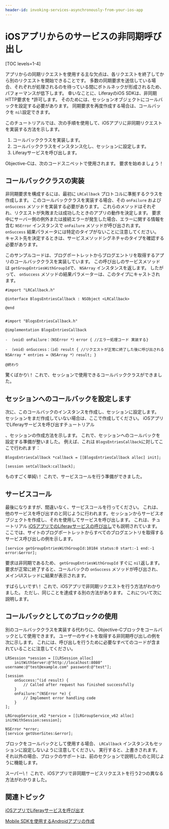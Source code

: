 ```yaml
---
header-id: invoking-services-asynchronously-from-your-ios-app
---
```


# iOSアプリからのサービスの非同期呼び出し

[TOC levels=1-4]

アプリからの同期リクエストを使用する主な欠点は、各リクエストを終了してから別のリクエストを開始できることです。 多数の同期要求を送信している場合、それぞれが処理されるのを待っている間にボトルネックが形成されるため、パフォーマンスが低下します。 幸いなことに、LiferayのiOS SDKは、非同期</em> HTTP要求を *許可します。 そのためには、セッションオブジェクトにコールバックを設定する必要があります。 同期要求を再度作成する場合は、コールバックを `nil`設定できます。</p>

このチュートリアルでは、次の手順を使用して、iOSアプリに非同期リクエストを実装する方法を示します。

1.  コールバッククラスを実装します。
2.  コールバッククラスをインスタンス化し、セッションに設定します。
3.  Liferayサービスを呼び出します。

Objective-Cは、次のコードスニペットで使用されます。 要求を始めましょう！

## コールバッククラスの実装

非同期要求を構成するには、最初に `LRCallback` プロトコルに準拠するクラスを作成します。 このコールバッククラスを実装する場合、その `onFailure` および `onSuccess` メソッドを実装する必要があります。 これらのメソッドはそれぞれ、リクエストが失敗または成功したときのアプリの動作を決定します。 要求中にサーバー側の例外または接続エラーが発生した場合、エラーに関する情報を含む `NSError` インスタンスで `onFailure` メソッドが呼び出されます。 `onSuccess` 結果パラメータには特定のタイプがないことに注意してください。 キャスト先を決定するときは、サービスメソッドシグネチャのタイプを確認する必要があります。

このサンプルコードは、ブログポートレットからブログエントリを取得するアプリのコールバッククラスを実装しています。 この呼び出しのサービスメソッドは `getGroupEntriesWithGroupId`で、 `NSArray` インスタンスを返します。 したがって、 `onSuccess` メソッドの結果パラメーターは、このタイプにキャストされます。

    #import "LRCallback.h"
    
    @interface BlogsEntriesCallback : NSObject <LRCallback>
    
    @end
    
    
    #import "BlogsEntriesCallback.h"
    
    @implementation BlogsEntriesCallback

    - （void）onFailure：（NSError *）error { //エラー処理コード 実装する}

    - （void）onSuccess：（id）result { //リクエストが正常に終了した後に呼び出される NSArray * entries =（NSArray *）result; }

    @終わり

驚くばかり\！ これで、セッションで使用できるコールバッククラスができました。

## セッションへのコールバックを設定します

次に、このコールバックのインスタンスを作成し、セッションに設定します。 セッションをまだ作成していない場合は、ここで作成してください。 iOSアプリ</a> でLiferayサービスを呼び出すチュートリアル

、セッションの作成方法を示します。 これで、セッションへのコールバックを設定する準備が整いました。 例えば、これは `BlogsEntriesCallback`に対してここで行われます：</p> 

    BlogsEntriesCallback *callback = [[BlogsEntriesCallback alloc] init];
    
    [session setCallback:callback];
    

ものすごく単純\！ これで、サービスコールを行う準備ができました。



## サービスコール

最後になりますが、間違いなく、サービスコールを行ってください。 これは、他のサービスを呼び出すのと同じように行われます。セッションからサービスオブジェクトを作成し、それを使用してサービスを呼び出します。 これは、チュートリアル [iOSアプリでのLiferayサービスの呼び出し](/docs/7-1/tutorials/-/knowledge_base/t/invoking-liferay-services-in-your-ios-app)でも説明されています。 ここでは、サイトのブログポートレットからすべてのブログエントリを取得するサービス呼び出しの例を示します。

    [service getGroupEntriesWithGroupId:10184 status:0 start:-1 end:-1 error:&error];
    

要求は非同期であるため、 `getGroupEntriesWithGroupId` すぐに `nil`返します。 要求が正常に終了すると、コールバックの `onSuccess` メソッドが呼び出され、メインUIスレッドに結果が表示されます。

すばらしいです\！ これで、iOSアプリで非同期リクエストを行う方法がわかりました。 ただし、同じことを達成する別の方法があります。 これについて次に説明します。



## コールバックとしてのブロックの使用

別のコールバッククラスを実装する代わりに、Objective-Cブロックをコールバックとして使用できます。 ユーザーのサイトを取得する非同期呼び出しの例を次に示します。 これには、呼び出しを行うために必要なすべてのコードが含まれていることに注意してください。

    LRSession *session = [[LRSession alloc] 
        initWithServer:@"http://localhost:8080" username:@"test@example.com" password:@"test"];
    
    [session
        onSuccess:^(id result) {
            // Called after request has finished successfully
        }
        onFailure:^(NSError *e) {
            // Implement error handling code
        }
    ];
    
    LRGroupService_v62 *service = [[LRGroupService_v62 alloc] initWithSession:session];
    
    NSError *error;
    [service getUserSites:&error];
    

ブロックをコールバックとして使用する場合、 `LRCallback` インスタンスもセッションに設定しないように注意してください。 実行すると、上書きされます。 それ以外の場合、ブロックのサポートは、前のセクションで説明したのと同じように機能します。

スーパー\！ これで、iOSアプリで非同期サービスリクエストを行う2つの異なる方法がわかりました。



## 関連トピック

[iOSアプリでLiferayサービスを呼び出す](/docs/7-1/tutorials/-/knowledge_base/t/invoking-liferay-services-in-your-ios-app)

[Mobile SDKを使用するAndroidアプリの作成](/docs/7-1/tutorials/-/knowledge_base/t/creating-android-apps-that-use-the-mobile-sdk)
